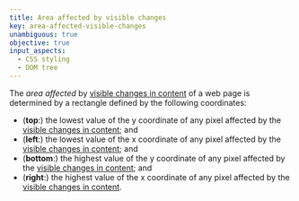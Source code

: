 ```yaml
---
title: Area affected by visible changes
key: area-affected-visible-changes
unambiguous: true
objective: true
input_aspects:
  - CSS styling
  - DOM tree
---
```


The _area affected_ by [visible changes in content][] of a web page is determined by a rectangle defined by the following coordinates:

- (**top**:) the lowest value of the y coordinate of any pixel affected by the [visible changes in content][]; and
- (**left**:) the lowest value of the x coordinate of any pixel affected by the [visible changes in content][]; and
- (**bottom**:) the highest value of the y coordinate of any pixel affected by the [visible changes in content][]; and
- (**right**:) the highest value of the x coordinate of any pixel affected by the [visible changes in content][].

[visible changes in content]: #visible-changes-in-content 'Definition of visible changes in content'
